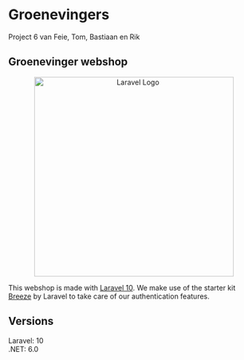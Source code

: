 # Groenevingers

Project 6 van Feie, Tom, Bastiaan en Rik

## Groenevinger webshop
<p align="center"><a href="https://laravel.com" target="_blank"><img src="https://raw.githubusercontent.com/laravel/art/master/logo-lockup/5%20SVG/2%20CMYK/1%20Full%20Color/laravel-logolockup-cmyk-red.svg" width="400" alt="Laravel Logo"></a></p>  

This webshop is made with [Laravel 10](https://laravel.com/docs/10.x). We make use of the starter kit [Breeze](https://laravel.com/docs/10.x/starter-kits#laravel-breeze) by Laravel to take care of our authentication features.

## Versions

Laravel: 10  
.NET: 6.0
